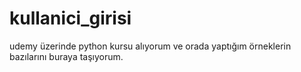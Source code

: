 # kullanici_girisi

udemy üzerinde python kursu alıyorum ve orada yaptığım örneklerin bazılarını buraya taşıyorum. 
